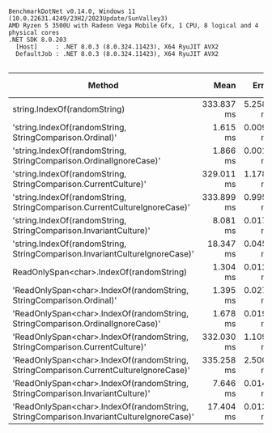 ```

BenchmarkDotNet v0.14.0, Windows 11 (10.0.22631.4249/23H2/2023Update/SunValley3)
AMD Ryzen 5 3500U with Radeon Vega Mobile Gfx, 1 CPU, 8 logical and 4 physical cores
.NET SDK 8.0.203
  [Host]     : .NET 8.0.3 (8.0.324.11423), X64 RyuJIT AVX2
  DefaultJob : .NET 8.0.3 (8.0.324.11423), X64 RyuJIT AVX2


```
| Method                                                                                  | Mean       | Error     | StdDev    | Ratio    | RatioSD | Allocated | Alloc Ratio |
|---------------------------------------------------------------------------------------- |-----------:|----------:|----------:|---------:|--------:|----------:|------------:|
| string.IndexOf(randomString)                                                            | 333.837 ms | 5.2581 ms | 5.3997 ms | baseline |         |     400 B |             |
| &#39;string.IndexOf(randomString, StringComparison.Ordinal)&#39;                                |   1.615 ms | 0.0092 ms | 0.0077 ms |   -99.5% |    1.6% |       1 B |      -99.8% |
| &#39;string.IndexOf(randomString, StringComparison.OrdinalIgnoreCase)&#39;                      |   1.866 ms | 0.0017 ms | 0.0014 ms |   -99.4% |    1.5% |       1 B |      -99.8% |
| &#39;string.IndexOf(randomString, StringComparison.CurrentCulture)&#39;                         | 329.011 ms | 1.1783 ms | 0.9840 ms |    -1.4% |    1.6% |     200 B |      -50.0% |
| &#39;string.IndexOf(randomString, StringComparison.CurrentCultureIgnoreCase)&#39;               | 333.899 ms | 0.9951 ms | 0.9308 ms |    +0.0% |    1.6% |     400 B |       +0.0% |
| &#39;string.IndexOf(randomString, StringComparison.InvariantCulture)&#39;                       |   8.081 ms | 0.0179 ms | 0.0139 ms |   -97.6% |    1.5% |       6 B |      -98.5% |
| &#39;string.IndexOf(randomString, StringComparison.InvariantCultureIgnoreCase)&#39;             |  18.347 ms | 0.0459 ms | 0.0383 ms |   -94.5% |    1.5% |      12 B |      -97.0% |
| ReadOnlySpan&lt;char&gt;.IndexOf(randomString)                                                |   1.304 ms | 0.0123 ms | 0.0096 ms |   -99.6% |    1.7% |       1 B |      -99.8% |
| &#39;ReadOnlySpan&lt;char&gt;.IndexOf(randomString, StringComparison.Ordinal)&#39;                    |   1.395 ms | 0.0276 ms | 0.0491 ms |   -99.6% |    3.8% |       1 B |      -99.8% |
| &#39;ReadOnlySpan&lt;char&gt;.IndexOf(randomString, StringComparison.OrdinalIgnoreCase)&#39;          |   1.678 ms | 0.0193 ms | 0.0161 ms |   -99.5% |    1.8% |       1 B |      -99.8% |
| &#39;ReadOnlySpan&lt;char&gt;.IndexOf(randomString, StringComparison.CurrentCulture)&#39;             | 332.030 ms | 1.1093 ms | 0.9263 ms |    -0.5% |    1.6% |     200 B |      -50.0% |
| &#39;ReadOnlySpan&lt;char&gt;.IndexOf(randomString, StringComparison.CurrentCultureIgnoreCase)&#39;   | 335.258 ms | 2.5007 ms | 2.0882 ms |    +0.4% |    1.6% |     400 B |       +0.0% |
| &#39;ReadOnlySpan&lt;char&gt;.IndexOf(randomString, StringComparison.InvariantCulture)&#39;           |   7.646 ms | 0.0145 ms | 0.0128 ms |   -97.7% |    1.5% |       6 B |      -98.5% |
| &#39;ReadOnlySpan&lt;char&gt;.IndexOf(randomString, StringComparison.InvariantCultureIgnoreCase)&#39; |  17.404 ms | 0.0132 ms | 0.0110 ms |   -94.8% |    1.5% |      12 B |      -97.0% |
